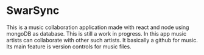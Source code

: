 # SwarSync
 This is a music collaboration application made with react and node using mongoDB as database. This is still a work in progress. In this app music artists can collaborate with other such artists. It basically a github for music. Its main feature is version controls for music files.
